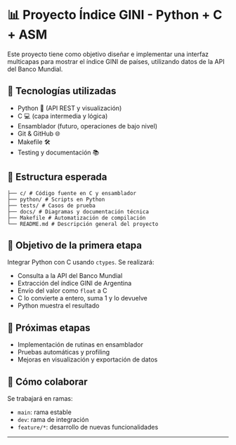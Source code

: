 # 📊 Proyecto Índice GINI - Python + C + ASM

Este proyecto tiene como objetivo diseñar e implementar una interfaz multicapas para mostrar el índice GINI de países, utilizando datos de la API del Banco Mundial.

## 🧠 Tecnologías utilizadas

- Python 🐍 (API REST y visualización)
- C 💻 (capa intermedia y lógica)
- Ensamblador (futuro, operaciones de bajo nivel)
- Git & GitHub 🌐
- Makefile 🛠️
- Testing y documentación 📚

## 📂 Estructura esperada



```
├── c/ # Código fuente en C y ensamblador 
├── python/ # Scripts en Python 
├── tests/ # Casos de prueba 
├── docs/ # Diagramas y documentación técnica 
├── Makefile # Automatización de compilación 
└── README.md # Descripción general del proyecto 
``` 
## 📌 Objetivo de la primera etapa

Integrar Python con C usando `ctypes`. Se realizará:
- Consulta a la API del Banco Mundial
- Extracción del índice GINI de Argentina
- Envío del valor como `float` a C
- C lo convierte a entero, suma 1 y lo devuelve
- Python muestra el resultado

## 🔄 Próximas etapas

- Implementación de rutinas en ensamblador
- Pruebas automáticas y profiling
- Mejoras en visualización y exportación de datos

## 🔧 Cómo colaborar

Se trabajará en ramas:
- `main`: rama estable
- `dev`: rama de integración
- `feature/*`: desarrollo de nuevas funcionalidades
---


